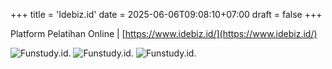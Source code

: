 +++
title = 'Idebiz.id'
date = 2025-06-06T09:08:10+07:00
draft = false
+++

Platform Pelatihan Online | [https://www.idebiz.id/](https://www.idebiz.id/)

![Funstudy.id.](/images/idebiz.id-1.png)
![Funstudy.id.](/images/idebiz.id-2.png)
![Funstudy.id.](/images/idebiz.id-3.png)
